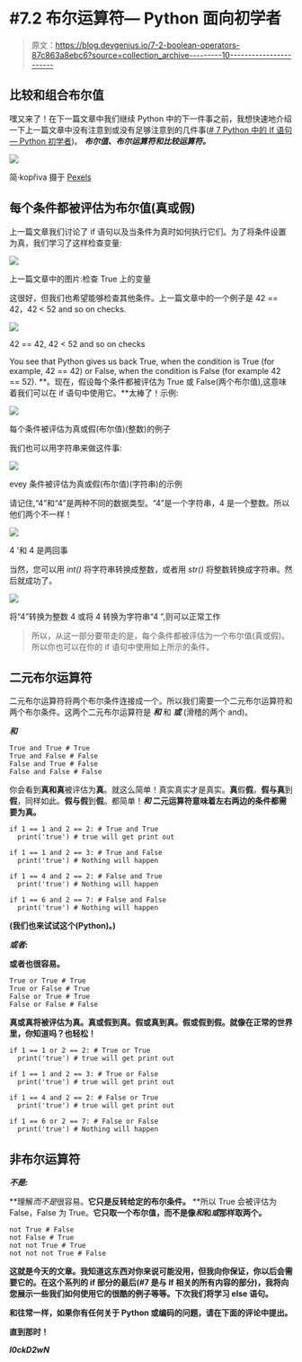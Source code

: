 # #7.2 布尔运算符— Python 面向初学者

> 原文：<https://blog.devgenius.io/7-2-boolean-operators-87c863a8ebc6?source=collection_archive---------10----------------------->

## 比较和组合布尔值

嘿又来了！在下一篇文章中我们继续 Python 中的下一件事之前，我想快速地介绍一下上一篇文章中没有注意到或没有足够注意到的几件事([# 7 Python 中的 If 语句— Python 初学者](https://medium.com/@l0ckD2wN/7-if-statements-in-python-python-for-beginners-391a9742beda))。 ***布尔值、布尔运算符和比较运算符。***

![](img/b62f9d64457170f75ce94a074b02ea23.png)

简·kopřiva 摄于 [Pexels](https://www.pexels.com/photo/photo-of-a-red-snake-3280908/?utm_content=attributionCopyText&utm_medium=referral&utm_source=pexels)

## 每个条件都被评估为布尔值(真或假)

上一篇文章我们讨论了 if 语句以及当条件为真时如何执行它们。为了将条件设置为真，我们学习了这样检查变量:

![](img/45d03ece7f20b8a4b653852acc0650fb.png)

上一篇文章中的图片:检查 True 上的变量

这很好，但我们也希望能够检查其他条件。上一篇文章中的一个例子是 42 == 42，42 < 52 and so on checks.

![](img/2f3c31bc0129a32d7fd24b8a31be5c4c.png)

42 == 42, 42 < 52 and so on checks

You see that Python gives us back True, when the condition is True (for example, 42 == 42) or False, when the condition is False (for example 42 == 52). **。现在，假设每个条件都被评估为 True 或 False(两个布尔值),这意味着我们可以在 if 语句中使用它。**太棒了！示例:

![](img/75cafe8bb1664f7d3d66bd49e7660902.png)

每个条件被评估为真或假(布尔值)(整数)的例子

我们也可以用字符串来做这件事:

![](img/c0320fecebb2c413c84c9fc87296fbdb.png)

evey 条件被评估为真或假(布尔值)(字符串)的示例

请记住,“4”和“4”是两种不同的数据类型。“4”是一个字符串，4 是一个整数。所以他们两个不一样！

![](img/303ed764544c32b93908f03e7bee5498.png)

4 '和 4 是两回事

当然，您可以用 *int()* 将字符串转换成整数，或者用 *str()* 将整数转换成字符串。然后就成功了。

![](img/a23bbee9d10f40dec5f99b18c01760be.png)

将“4”转换为整数 4 或将 4 转换为字符串“4 ”,则可以正常工作

> 所以，从这一部分要带走的是，每个条件都被评估为一个布尔值(真或假)。所以你也可以在你的 if 语句中使用如上所示的条件。

## 二元布尔运算符

二元布尔运算符将两个布尔条件连接成一个。所以我们需要一个二元布尔运算符和两个布尔条件。这两个二元布尔运算符是 ***和*** 和 ***或*** (滑稽的两个 and)。

***和***

```
True and True # True
True and False # False
False and True # False
False and False # False
```

你会看到**真和真**被评估为**真**。就这么简单！真实真实才是真实。**真**假**假**。**假与真**到**假**，同样如此。**假与假**到**假**。都简单！***和* **二元运算符意味着左右两边的条件都需要为真**。**

```
if 1 == 1 and 2 == 2: # True and True
  print('true') # true will get print out

if 1 == 1 and 2 == 3: # True and False
  print('true') # Nothing will happen

if 1 == 4 and 2 == 2: # False and True
  print('true') # Nothing will happen

if 1 == 6 and 2 == 7: # False and False
  print('true') # Nothing will happen
```

**(我们也来试试这个(Python)。)**

*****或者:*****

**或者也很容易。**

```
True or True # True
True or False # True
False or True # True
False or False # False
```

****真或真**将被评估为**真**。**真或假**到**真**。**假或真**到**真**。**假或假**到**假**。就像在正常的世界里，你知道吗？也轻松！**

```
if 1 == 1 or 2 == 2: # True or True
  print('true') # true will get print out

if 1 == 1 and 2 == 3: # True or False
  print('true') # true will get print out

if 1 == 4 and 2 == 2: # False or True
  print('true') # true will get print out

if 1 == 6 or 2 == 7: # False or False
  print('true') # Nothing will happen
```

## **非布尔运算符**

*****不是:*****

**理解*而不是*很容易。**它只是反转给定的布尔条件。** **所以 True 会被评估为 False，False 为 True。**它只取一个布尔值，而不是像*和*和*或*那样取两个。**

```
not True # False
not False # True
not not True # True
not not not True # False
```

**这就是今天的文章。我知道这东西对你来说可能没用，但我向你保证，你以后会需要它的。在这个系列的 if 部分的最后(#7 是与 If 相关的所有内容的部分)，我将向您展示一些我们如何使用它的很酷的例子等等。下次我们将学习 else 语句。**

**和往常一样，如果你有任何关于 Python 或编码的问题，请在下面的评论中提出。**

****直到那时！****

***l0ckD2wN***